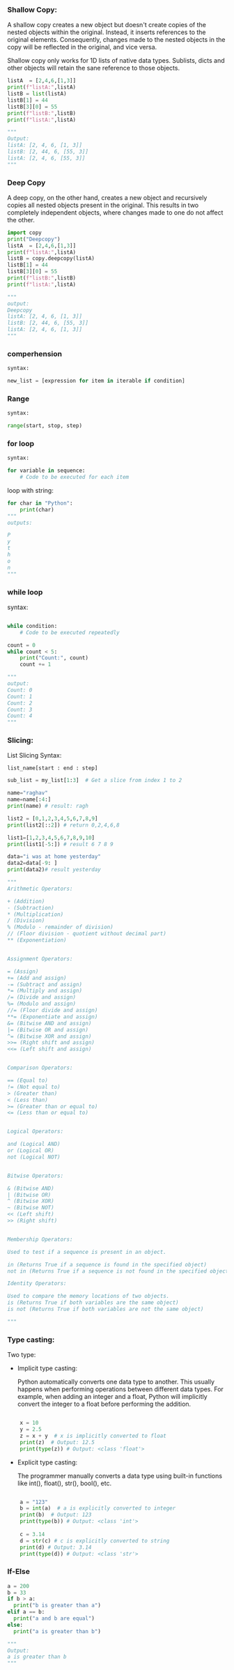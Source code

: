 ### Shallow Copy:
A shallow copy creates a new object but doesn't create copies of the nested objects within the original. Instead, it inserts references to the original elements. Consequently, changes made to the nested objects in the copy will be reflected in the original, and vice versa.

Shallow copy only works for 1D lists of native data types.
Sublists, dicts and other objects will retain the sane reference to those objects.

```python
listA  = [2,4,6,[1,3]]
print(f"listA:",listA)
listB = list(listA)
listB[1] = 44
listB[3][0] = 55
print(f"listB:",listB)
print(f"listA:",listA)

"""
Output:
listA: [2, 4, 6, [1, 3]]
listB: [2, 44, 6, [55, 3]]
listA: [2, 4, 6, [55, 3]]
"""

```

### Deep Copy
A deep copy, on the other hand, creates a new object and recursively copies all nested objects present in the original. This results in two completely independent objects, where changes made to one do not affect the other.

```python
import copy
print("Deepcopy")
listA  = [2,4,6,[1,3]]
print(f"listA:",listA)
listB = copy.deepcopy(listA)
listB[1] = 44
listB[3][0] = 55
print(f"listB:",listB)
print(f"listA:",listA)

"""
output:
Deepcopy
listA: [2, 4, 6, [1, 3]]
listB: [2, 44, 6, [55, 3]]
listA: [2, 4, 6, [1, 3]]
"""
```

### comperhension

```python
syntax:

new_list = [expression for item in iterable if condition]
```

### Range

```python
syntax:

range(start, stop, step)
```

### for loop

```python
syntax:

for variable in sequence:
    # Code to be executed for each item
```

loop with string:

```python
for char in "Python":
    print(char)
"""
outputs:

P
y
t
h
o
n
"""
```

### while loop

syntax:

```python

while condition:
    # Code to be executed repeatedly
```

```python
count = 0
while count < 5:
    print("Count:", count)
    count += 1

"""
output:
Count: 0
Count: 1
Count: 2
Count: 3
Count: 4
"""

```

### Slicing:

List Slicing Syntax:

    list_name[start : end : step]

```python 
sub_list = my_list[1:3]  # Get a slice from index 1 to 2
```

```python
name="raghav"
name=name[:4:]
print(name) # result: ragh
```

```python
list2 = [0,1,2,3,4,5,6,7,8,9]
print(list2[::2]) # return 0,2,4,6,8
```

```python
list1=[1,2,3,4,5,6,7,8,9,10]
print(list1[-5:]) # result 6 7 8 9
```

```python
data="i was at home yesterday"
data2=data[-9: ]
print(data2)# result yesterday
```

```python
"""
Arithmetic Operators:

+ (Addition)
- (Subtraction)
* (Multiplication)
/ (Division)
% (Modulo - remainder of division)
// (Floor division - quotient without decimal part)
** (Exponentiation)


Assignment Operators:

= (Assign)
+= (Add and assign)
-= (Subtract and assign)
*= (Multiply and assign)
/= (Divide and assign)
%= (Modulo and assign)
//= (Floor divide and assign)
**= (Exponentiate and assign)
&= (Bitwise AND and assign)
|= (Bitwise OR and assign)
^= (Bitwise XOR and assign)
>>= (Right shift and assign)
<<= (Left shift and assign)


Comparison Operators:

== (Equal to)
!= (Not equal to)
> (Greater than)
< (Less than)
>= (Greater than or equal to)
<= (Less than or equal to)


Logical Operators:

and (Logical AND)
or (Logical OR)
not (Logical NOT)


Bitwise Operators:

& (Bitwise AND)
| (Bitwise OR)
^ (Bitwise XOR)
~ (Bitwise NOT)
<< (Left shift)
>> (Right shift)


Membership Operators:

Used to test if a sequence is present in an object.

in (Returns True if a sequence is found in the specified object)
not in (Returns True if a sequence is not found in the specified object)

Identity Operators:

Used to compare the memory locations of two objects.
is (Returns True if both variables are the same object)
is not (Returns True if both variables are not the same object)

"""
```

### Type casting:

Two type:

+ Implicit type casting: 
  
  Python automatically converts one data type to another. This usually happens when performing operations between different data types. For example, when adding an integer and a float, Python will implicitly convert the integer to a float before performing the addition.

```python

    x = 10
    y = 2.5
    z = x + y  # x is implicitly converted to float
    print(z)  # Output: 12.5
    print(type(z)) # Output: <class 'float'>
```

+ Explicit type casting: 
  
  The programmer manually converts a data type using built-in functions like int(), float(), str(), bool(), etc. 

```python

    a = "123"
    b = int(a)  # a is explicitly converted to integer
    print(b)  # Output: 123
    print(type(b)) # Output: <class 'int'>
    
    c = 3.14
    d = str(c) # c is explicitly converted to string
    print(d) # Output: 3.14
    print(type(d)) # Output: <class 'str'>

```

### If-Else

```python
a = 200
b = 33
if b > a:
  print("b is greater than a")
elif a == b:
  print("a and b are equal")
else:
  print("a is greater than b")

"""
Output:
a is greater than b
"""
```